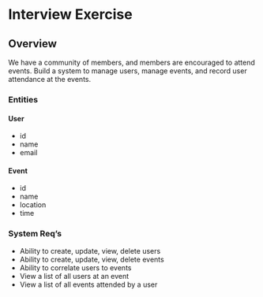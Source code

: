 Interview Exercise
==================

Overview
--------
We have a community of members, and members are encouraged to attend events. Build a system to manage users, manage events, and record user attendance at the events.

### Entities
#### User
* id
* name
* email

#### Event
* id
* name
* location
* time

### System Req’s
* Ability to create, update, view, delete users
* Ability to create, update, view, delete events
* Ability to correlate users to events
* View a list of all users at an event
* View a list of all events attended by a user
